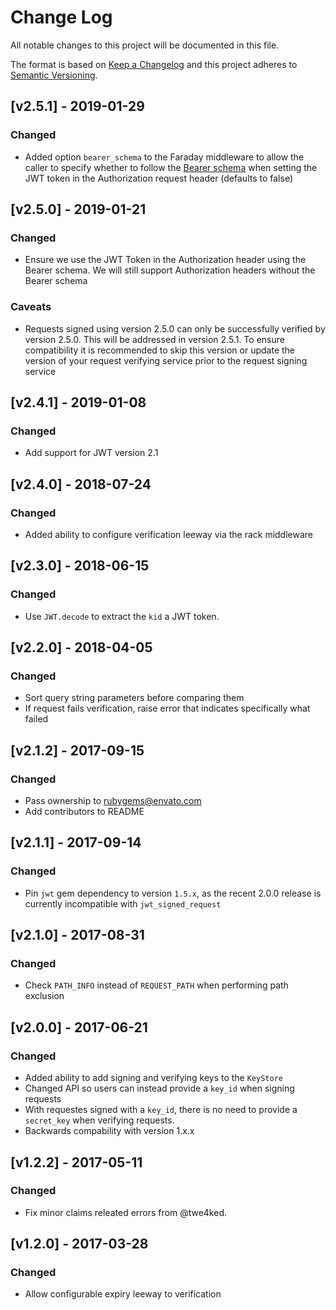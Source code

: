 # Change Log
All notable changes to this project will be documented in this file.

The format is based on [Keep a Changelog](http://keepachangelog.com/)
and this project adheres to [Semantic Versioning](http://semver.org/).

## [v2.5.1] - 2019-01-29

### Changed

- Added option `bearer_schema` to the Faraday middleware to allow the caller to specify whether to follow the [Bearer schema](https://auth0.com/docs/jwt#how-do-json-web-tokens-work-) when setting the JWT token in the Authorization request header (defaults to false)

## [v2.5.0] - 2019-01-21

### Changed

- Ensure we use the JWT Token in the Authorization header using the Bearer schema. We will still support Authorization headers without the Bearer schema

### Caveats

- Requests signed using version 2.5.0 can only be successfully verified by version 2.5.0. This will be addressed in version 2.5.1. To ensure compatibility it is recommended to skip this version or update the version of your request verifying service prior to the request signing service

## [v2.4.1] - 2019-01-08

### Changed

- Add support for JWT version 2.1

## [v2.4.0] - 2018-07-24

### Changed

- Added ability to configure verification leeway via the rack middleware

## [v2.3.0] - 2018-06-15

### Changed

- Use `JWT.decode` to extract the `kid` a JWT token.

## [v2.2.0] - 2018-04-05

### Changed

- Sort query string parameters before comparing them
- If request fails verification, raise error that indicates specifically what failed

## [v2.1.2] - 2017-09-15

### Changed

- Pass ownership to rubygems@envato.com
- Add contributors to README

## [v2.1.1] - 2017-09-14

### Changed

- Pin `jwt` gem dependency to version `1.5.x`, as the recent 2.0.0 release is currently incompatible with `jwt_signed_request`

## [v2.1.0] - 2017-08-31

### Changed

- Check `PATH_INFO` instead of `REQUEST_PATH` when performing path exclusion

## [v2.0.0] - 2017-06-21

### Changed

- Added ability to add signing and verifying keys to the `KeyStore`
- Changed API so users can instead provide a `key_id` when signing requests
- With requestes signed with a `key_id`, there is no need to provide a `secret_key` when verifying requests.
- Backwards compability with version 1.x.x

## [v1.2.2] - 2017-05-11

### Changed

- Fix minor claims releated errors from @twe4ked.

## [v1.2.0] - 2017-03-28

### Changed

- Allow configurable expiry leeway to verification
